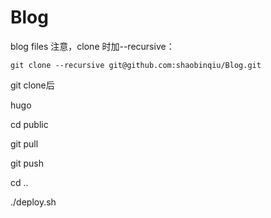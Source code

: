 # Blog
blog files
注意，clone 时加--recursive：

```
git clone --recursive git@github.com:shaobinqiu/Blog.git
```
git clone后


hugo


cd public


git pull


git push


cd ..


./deploy.sh
